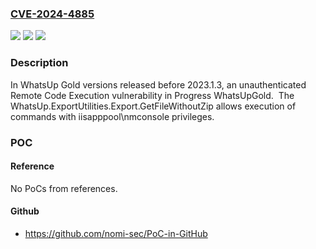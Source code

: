 ### [CVE-2024-4885](https://cve.mitre.org/cgi-bin/cvename.cgi?name=CVE-2024-4885)
![](https://img.shields.io/static/v1?label=Product&message=WhatsUp%20Gold&color=blue)
![](https://img.shields.io/static/v1?label=Version&message=n%2Fa&color=blue)
![](https://img.shields.io/static/v1?label=Vulnerability&message=CWE-22%20Improper%20Limitation%20of%20a%20Pathname%20to%20a%20Restricted%20Directory%20('Path%20Traversal')&color=brighgreen)

### Description

In WhatsUp Gold versions released before 2023.1.3, an unauthenticated Remote Code Execution vulnerability in Progress WhatsUpGold.  The WhatsUp.ExportUtilities.Export.GetFileWithoutZip allows execution of commands with iisapppool\nmconsole privileges.

### POC

#### Reference
No PoCs from references.

#### Github
- https://github.com/nomi-sec/PoC-in-GitHub

